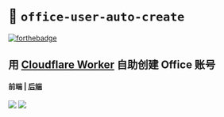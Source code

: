 # 🐩 `office-user-auto-create`

[![forthebadge](https://forthebadge.com/images/badges/made-with-typescript.svg)](https://forthebadge.com)

## 用 [Cloudflare Worker](https://workers.cloudflare.com/) 自助创建 Office 账号

#### 前端 | [后端](https://github.com/cwk2017/office-user-auto-create/tree/worker)

![](readme/c5e6f938.png)
![](readme/24432d70.png)
